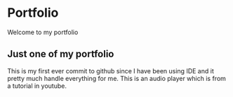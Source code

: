 # Portfolio
Welcome to my portfolio
## Just one of my portfolio
This is my first ever commit to github since I have been using IDE and it pretty much handle everything for me.
This is an audio player which is from a tutorial in youtube.
